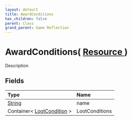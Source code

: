 ```yaml
---
layout: default
title: AwardConditions
has_children: false
parent: Class
grand_parent: Game Reflection
---
```

# AwardConditions( [ Resource ](/riftbreaker-wiki/docs/game-reflection/classes/resource/) )
Description 

## Fields

| Type | Name |
|:----------|:--------------|
| [String](/riftbreaker-wiki/docs/game-reflection/components/string/) | name |
| Container< [LootCondition](/riftbreaker-wiki/docs/game-reflection/classes/loot_condition/) > | LootConditions |


